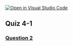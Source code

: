[![Open in Visual Studio Code](https://classroom.github.com/assets/open-in-vscode-c66648af7eb3fe8bc4f294546bfd86ef473780cde1dea487d3c4ff354943c9ae.svg)](https://classroom.github.com/online_ide?assignment_repo_id=8796374&assignment_repo_type=AssignmentRepo)

## Quiz 4-1

### [Question 2](https://docs.google.com/document/d/1iMc8wbFr1h2pPzT8vaulgZehNN2hZANDZFNxekmzUq0/edit#bookmark=id.l4gr524n6sy1)


